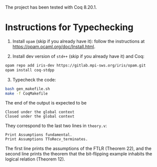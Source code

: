 The project has been tested with Coq 8.20.1.

# Instructions for Typechecking

1. Install `opam` (skip if you already have it): follow the instructions at <https://opam.ocaml.org/doc/Install.html>.

2. Install dev version of `std++` (skip if you already have it) and Coq:

```bash
opam repo add iris-dev https://gitlab.mpi-sws.org/iris/opam.git
opam install coq-stdpp
```

3. Typecheck the code:

```bash
bash gen_makefile.sh
make -f CoqMakefile
```

The end of the output is expected to be

```
Closed under the global context
Closed under the global context
```

They correspond to the last two lines in `theory.v`:

```coq
Print Assumptions fundamental.
Print Assumptions TToRecv_terminates.
```

The first line prints the assumptions of the FTLR (Theorem 22), and the second line prints
the theorem that the bit-flipping example inhabits the logical relation (Theorem 12).
